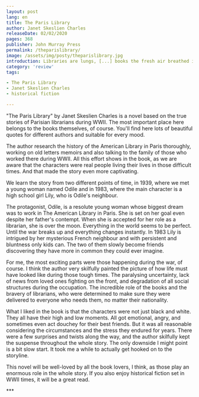 ```yaml
---
layout: post
lang: en
title: The Paris Library
author: Janet Skeslien Charles
releaseDate: 02/02/2020
pages: 368
publisher: John Murray Press
permalink: /theparislibrary/
image: /assets/img/posty/theparislibrary.jpg
introduction: Libraries are lungs, [...] books the fresh air breathed in to keep the heart beating, to keep the brain imagining, to keep hope alive.
category: 'review'
tags:

- The Paris Library
- Janet Skeslien Charles
- historical fiction

---
```

  "The Paris Library" by Janet Skeslien Charles is a novel based on the true stories of Parisian librarians during WWII. The most important place here belongs to the books themselves, of course. You'll find here lots of beautiful quotes for different authors and suitable for every mood.

  The author research the history of the American Library in Paris thoroughly, working on old letters memoirs and also talking to the family of those who worked there during WWII. All this effort shows in the book, as we are aware that the characters were real people living their lives in those difficult times. And that made the story even more captivating.

  We learn the story from two different points of time, in 1939, where we met a young woman named Odile and in 1983, where the main character is a high school girl Lily, who is Odile's neighbour.

  The protagonist, Odile, is a resolute young woman whose biggest dream was to work in The American Library in Paris. She is set on her goal even despite her father's contempt. When she is accepted for her role as a librarian, she is over the moon. Everything in the world seems to be perfect. Until the war breaks up and everything changes instantly. In 1983 Lily is intrigued by her mysterious French neighbour and with persistent and bluntness only kids can. The two of them slowly become friends discovering they have more in common they could ever imagine.

  For me, the most exciting parts were those happening during the war, of course. I think the author very skilfully painted the picture of how life must have looked like during those tough times. The paralysing uncertainty, lack of news from loved ones fighting on the front, and degradation of all social structures during the occupation. The incredible role of the books and the bravery of librarians, who were determined to make sure they were delivered to everyone who needs them, no matter their nationality. 

  What I liked in the book is that the characters were not just black and white. They all have their high and low moments. All got emotional, angry, and sometimes even act douchey for their best friends. But it was all reasonable considering the circumstances and the stress they endured for years. There were a few surprises and twists along the way, and the author skilfully kept the suspense throughout the whole story. The only downside I might point is a bit slow start. It took me a while to actually get hooked on to the storyline.

  This novel will be well-loved by all the book lovers, I think, as those play an enormous role in the whole story. If you also enjoy historical fiction set in WWII times, it will be a great read.


\*\*\*
